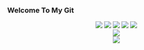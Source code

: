 ### Welcome To My Git
<div align="center">
	<img src="https://img.shields.io/badge/C-A8B9CC?style=flat&logo= &logoColor=white"/>
	<img src="https://img.shields.io/badge/pythonPYTHON-3776AB?style=flat&logo= &logoColor=white"/>
	<img src="https://img.shields.io/badge/Java-007396?style=flat&logo=Java&logoColor=white" />
	<img src="https://img.shields.io/badge/HTML5-E34F26?style=flat&logo=HTML5&logoColor=white" />
	<img src="https://img.shields.io/badge/CSS3-1572B6?style=flat&logo=CSS3&logoColor=white" />
</div>

<div align="center">
	<img src="https://github-readme-stats.vercel.app/api/top-langs/?username=kimsm0566&layout=compact"><br>
	<img src="https://github-readme-stats.vercel.app/api?username=kimsm0566&show_icons=true">
</div>




<!--
**kimsm0566/kimsm0566** is a ✨ _special_ ✨ repository because its `README.md` (this file) appears on your GitHub profile.

Here are some ideas to get you started:

- 🔭 I’m currently working on ...
- 🌱 I’m currently learning ...
- 👯 I’m looking to collaborate on ...
- 🤔 I’m looking for help with ...
- 💬 Ask me about ...
- 📫 How to reach me: ...
- 😄 Pronouns: ...
- ⚡ Fun fact: ...
-->
